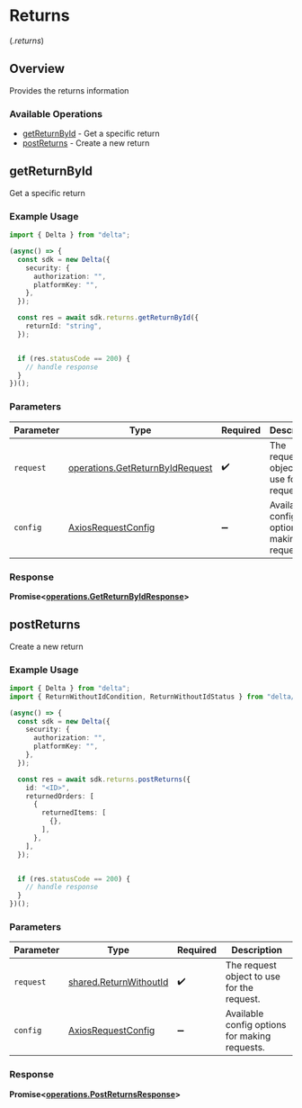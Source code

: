 # Returns
(*.returns*)

## Overview

Provides the returns information

### Available Operations

* [getReturnById](#getreturnbyid) - Get a specific return
* [postReturns](#postreturns) - Create a new return

## getReturnById

Get a specific return

### Example Usage

```typescript
import { Delta } from "delta";

(async() => {
  const sdk = new Delta({
    security: {
      authorization: "",
      platformKey: "",
    },
  });

  const res = await sdk.returns.getReturnById({
    returnId: "string",
  });


  if (res.statusCode == 200) {
    // handle response
  }
})();
```

### Parameters

| Parameter                                                                          | Type                                                                               | Required                                                                           | Description                                                                        |
| ---------------------------------------------------------------------------------- | ---------------------------------------------------------------------------------- | ---------------------------------------------------------------------------------- | ---------------------------------------------------------------------------------- |
| `request`                                                                          | [operations.GetReturnByIdRequest](../../models/operations/getreturnbyidrequest.md) | :heavy_check_mark:                                                                 | The request object to use for the request.                                         |
| `config`                                                                           | [AxiosRequestConfig](https://axios-http.com/docs/req_config)                       | :heavy_minus_sign:                                                                 | Available config options for making requests.                                      |


### Response

**Promise<[operations.GetReturnByIdResponse](../../models/operations/getreturnbyidresponse.md)>**


## postReturns

Create a new return

### Example Usage

```typescript
import { Delta } from "delta";
import { ReturnWithoutIdCondition, ReturnWithoutIdStatus } from "delta/dist/sdk/models/shared";

(async() => {
  const sdk = new Delta({
    security: {
      authorization: "",
      platformKey: "",
    },
  });

  const res = await sdk.returns.postReturns({
    id: "<ID>",
    returnedOrders: [
      {
        returnedItems: [
          {},
        ],
      },
    ],
  });


  if (res.statusCode == 200) {
    // handle response
  }
})();
```

### Parameters

| Parameter                                                        | Type                                                             | Required                                                         | Description                                                      |
| ---------------------------------------------------------------- | ---------------------------------------------------------------- | ---------------------------------------------------------------- | ---------------------------------------------------------------- |
| `request`                                                        | [shared.ReturnWithoutId](../../models/shared/returnwithoutid.md) | :heavy_check_mark:                                               | The request object to use for the request.                       |
| `config`                                                         | [AxiosRequestConfig](https://axios-http.com/docs/req_config)     | :heavy_minus_sign:                                               | Available config options for making requests.                    |


### Response

**Promise<[operations.PostReturnsResponse](../../models/operations/postreturnsresponse.md)>**

